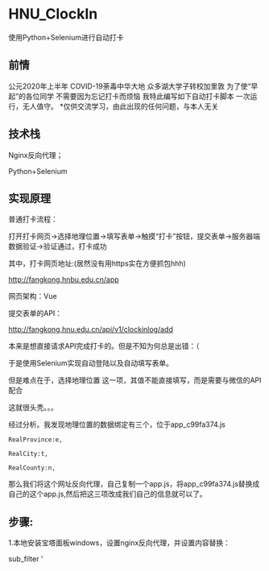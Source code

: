 # HNU_ClockIn
使用Python+Selenium进行自动打卡




## 前情
公元2020年上半年
COVID-19荼毒中华大地
众多湖大学子转校加里敦
为了使“早起”的各位同学
不需要因为忘记打卡而烦恼
我特此编写如下自动打卡脚本
一次运行，无人值守。
*仅供交流学习，由此出现的任何问题，与本人无关

## 技术栈
Nginx反向代理；

Python+Selenium

## 实现原理

普通打卡流程：

打开打卡网页->选择地理位置->填写表单->触摸“打卡”按钮，提交表单->服务器端数据验证->验证通过，打卡成功

其中，打卡网页地址:(居然没有用https实在方便抓包hhh)

http://fangkong.hnbu.edu.cn/app

网页架构：Vue

提交表单的API：

http://fangkong.hnu.edu.cn/api/v1/clockinlog/add

本来是想直接请求API完成打卡的。但是不知为何总是出错：（

于是使用Selenium实现自动登陆以及自动填写表单。

但是难点在于，选择地理位置 这一项，其值不能直接填写，而是需要与微信的API配合

这就很头秃。。。

经过分析。我发现地理位置的数据绑定有三个，位于app_c99fa374.js

	RealProvince:e,
	
	RealCity:t,
	
	RealCounty:n,
	

那么我们将这个网址反向代理，自己复制一个app.js，将app_c99fa374.js替换成自己的这个app.js,然后把这三项改成我们自己的信息就可以了。


## 步骤:

1.本地安装宝塔面板windows，设置nginx反向代理，并设置内容替换：

sub_filter '<script src=static/js/app.c99fa379.js>' '<script src="127.0.0.1/js/app.js">';
    
2.把app.c99fa379.js Copy到本地网站默认目录/js/app.js，用文本编辑器打开，修改上述三项信息，比如

	RealProvince:"湖南省",
	
	RealCity:"长沙市",
	
	RealCounty:"岳麓区",
	

3.安装python运行环境，下载Chrome浏览器或国产双核浏览器以及相应版本的Chromedriver

4.按照源代码提示进行修改运行即可。















